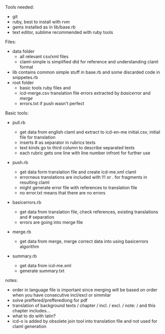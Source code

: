 
Tools needed:
  - git
  - ruby, best to install with rvm
  - gems installed as in lib/base.rb
  - text editor, sublime recommended with ruby tools

Files:
- data folder
  * all relevant csv/xml files
  * claml-simple is simplified dtd for reference and understanding claml format
- lib contains common simple stuff in base.rb and some discarded code in snippetes.rb
- root folder
  * basic tools ruby files and
  * icd-merge.csv translation file errors extracted by *basicerror* and *merge*
  * errors.txt if push wasn't perfect

Basic tools:

- pull.rb  
  * get data from english claml and extract to icd-en-me initial.csv, initial file for translation
  * inserts # as separator in rubrics texts
  * text kinds go to third column to describe separated texts
  * each rubric gets one line with line number infront for further use

- push.rb
  * get data form translation file and create icd-me.xml claml
  * errorneus translations are included with !!! or . for fragments in resulting claml
  * might generate error file with references to translation file
  * no error.txt means that there are no errors

- basicerrors.rb
  * get data from translation file, check references, existing translations and # separation
  * errors are going into merge file

- merge.rb
  * get data from merge, merge correct data into using basicerrors algorithm


- summary.rb
  * get data from icd-me.xml
  * generate summary.txt

notes:
- order in language file is important since merging will be based on order when you have consecutive incl/excl or simmilar
- solve preffered/prefferedlong for pdf
- translation of background texts / chapter / incl. / excl. / note: / and this chapter includes...
- what to do with latin?
- icd-o is added by obsolete join tool into translation file and not used for claml generation
